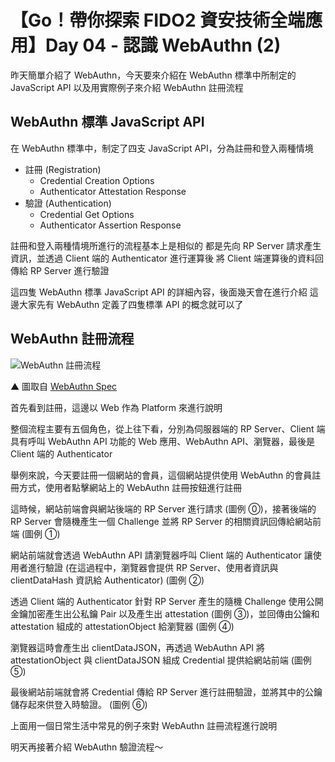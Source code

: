 # 【Go！帶你探索 FIDO2 資安技術全端應用】Day 04 - 認識 WebAuthn (2)

昨天簡單介紹了 WebAuthn，今天要來介紹在 WebAuthn 標準中所制定的 JavaScript API 以及用實際例子來介紹 WebAuthn 註冊流程

## WebAuthn 標準 JavaScript API

在 WebAuthn 標準中，制定了四支 JavaScript API，分為註冊和登入兩種情境

* 註冊 (Registration)
    * Credential Creation Options
    * Authenticator Attestation Response
* 驗證 (Authentication)
    * Credential Get Options
    * Authenticator Assertion Response

註冊和登入兩種情境所進行的流程基本上是相似的
都是先向 RP Server 請求產生資訊，並透過 Client 端的 Authenticator 進行運算後
將 Client 端運算後的資料回傳給 RP Server 進行驗證

這四隻 WebAuthn 標準 JavaScript API 的詳細內容，後面幾天會在進行介紹
這邊大家先有 WebAuthn 定義了四隻標準 API 的概念就可以了

## WebAuthn 註冊流程

![WebAuthn 註冊流程](https://www.w3.org/TR/webauthn/images/webauthn-registration-flow-01.svg)

▲ 圖取自 [WebAuthn Spec](https://www.w3.org/TR/webauthn/#sctn-api)

首先看到註冊，這邊以 Web 作為 Platform 來進行說明

整個流程主要有五個角色，從上往下看，分別為伺服器端的 RP Server、Client 端具有呼叫 WebAuthn API 功能的 Web 應用、WebAuthn API、瀏覽器，最後是 Client 端的 Authenticator

舉例來說，今天要註冊一個網站的會員，這個網站提供使用 WebAuthn 的會員註冊方式，使用者點擊網站上的 WebAuthn 註冊按鈕進行註冊

這時候，網站前端會與網站後端的 RP Server 進行請求 (圖例 ⓪)，接著後端的 RP Server 會隨機產生一個 Challenge 並將 RP Server 的相關資訊回傳給網站前端 (圖例 ①)

網站前端就會透過 WebAuthn API 請瀏覽器呼叫 Client 端的 Authenticator 讓使用者進行驗證 (在這過程中，瀏覽器會提供 RP Server、使用者資訊與 clientDataHash 資訊給 Authenticator) (圖例 ②)

透過 Client 端的 Authenticator 針對 RP Server 產生的隨機 Challenge 使用公開金鑰加密產生出公私鑰 Pair 以及產生出 attestation (圖例 ③)，並回傳由公鑰和 attestation 組成的 attestationObject 給瀏覽器 (圖例 ④)

瀏覽器這時會產生出 clientDataJSON，再透過 WebAuthn API 將 attestationObject 與 clientDataJSON 組成 Credential 提供給網站前端 (圖例 ⑤)

最後網站前端就會將 Credential 傳給 RP Server 進行註冊驗證，並將其中的公鑰儲存起來供登入時驗證。 (圖例 ⑥)

上面用一個日常生活中常見的例子來對 WebAuthn 註冊流程進行說明

明天再接著介紹 WebAuthn 驗證流程～

